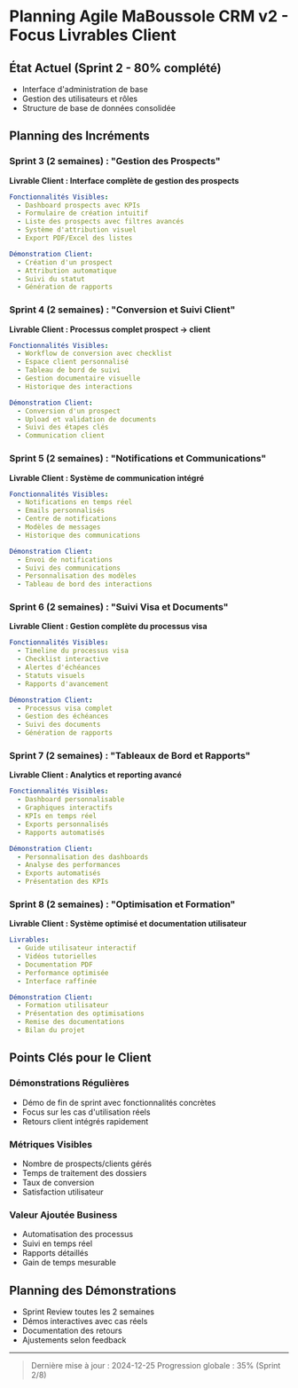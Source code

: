 # Planning Agile MaBoussole CRM v2 - Focus Livrables Client

## État Actuel (Sprint 2 - 80% complété)
- Interface d'administration de base
- Gestion des utilisateurs et rôles
- Structure de base de données consolidée

## Planning des Incréments

### Sprint 3 (2 semaines) : "Gestion des Prospects"
**Livrable Client : Interface complète de gestion des prospects**
```yaml
Fonctionnalités Visibles:
  - Dashboard prospects avec KPIs
  - Formulaire de création intuitif
  - Liste des prospects avec filtres avancés
  - Système d'attribution visuel
  - Export PDF/Excel des listes

Démonstration Client:
  - Création d'un prospect
  - Attribution automatique
  - Suivi du statut
  - Génération de rapports
```

### Sprint 4 (2 semaines) : "Conversion et Suivi Client"
**Livrable Client : Processus complet prospect → client**
```yaml
Fonctionnalités Visibles:
  - Workflow de conversion avec checklist
  - Espace client personnalisé
  - Tableau de bord de suivi
  - Gestion documentaire visuelle
  - Historique des interactions

Démonstration Client:
  - Conversion d'un prospect
  - Upload et validation de documents
  - Suivi des étapes clés
  - Communication client
```

### Sprint 5 (2 semaines) : "Notifications et Communications"
**Livrable Client : Système de communication intégré**
```yaml
Fonctionnalités Visibles:
  - Notifications en temps réel
  - Emails personnalisés
  - Centre de notifications
  - Modèles de messages
  - Historique des communications

Démonstration Client:
  - Envoi de notifications
  - Suivi des communications
  - Personnalisation des modèles
  - Tableau de bord des interactions
```

### Sprint 6 (2 semaines) : "Suivi Visa et Documents"
**Livrable Client : Gestion complète du processus visa**
```yaml
Fonctionnalités Visibles:
  - Timeline du processus visa
  - Checklist interactive
  - Alertes d'échéances
  - Statuts visuels
  - Rapports d'avancement

Démonstration Client:
  - Processus visa complet
  - Gestion des échéances
  - Suivi des documents
  - Génération de rapports
```

### Sprint 7 (2 semaines) : "Tableaux de Bord et Rapports"
**Livrable Client : Analytics et reporting avancé**
```yaml
Fonctionnalités Visibles:
  - Dashboard personnalisable
  - Graphiques interactifs
  - KPIs en temps réel
  - Exports personnalisés
  - Rapports automatisés

Démonstration Client:
  - Personnalisation des dashboards
  - Analyse des performances
  - Exports automatisés
  - Présentation des KPIs
```

### Sprint 8 (2 semaines) : "Optimisation et Formation"
**Livrable Client : Système optimisé et documentation utilisateur**
```yaml
Livrables:
  - Guide utilisateur interactif
  - Vidéos tutorielles
  - Documentation PDF
  - Performance optimisée
  - Interface raffinée

Démonstration Client:
  - Formation utilisateur
  - Présentation des optimisations
  - Remise des documentations
  - Bilan du projet
```

## Points Clés pour le Client

### Démonstrations Régulières
- Démo de fin de sprint avec fonctionnalités concrètes
- Focus sur les cas d'utilisation réels
- Retours client intégrés rapidement

### Métriques Visibles
- Nombre de prospects/clients gérés
- Temps de traitement des dossiers
- Taux de conversion
- Satisfaction utilisateur

### Valeur Ajoutée Business
- Automatisation des processus
- Suivi en temps réel
- Rapports détaillés
- Gain de temps mesurable

## Planning des Démonstrations
- Sprint Review toutes les 2 semaines
- Démos interactives avec cas réels
- Documentation des retours
- Ajustements selon feedback

---
> Dernière mise à jour : 2024-12-25
> Progression globale : 35% (Sprint 2/8)
